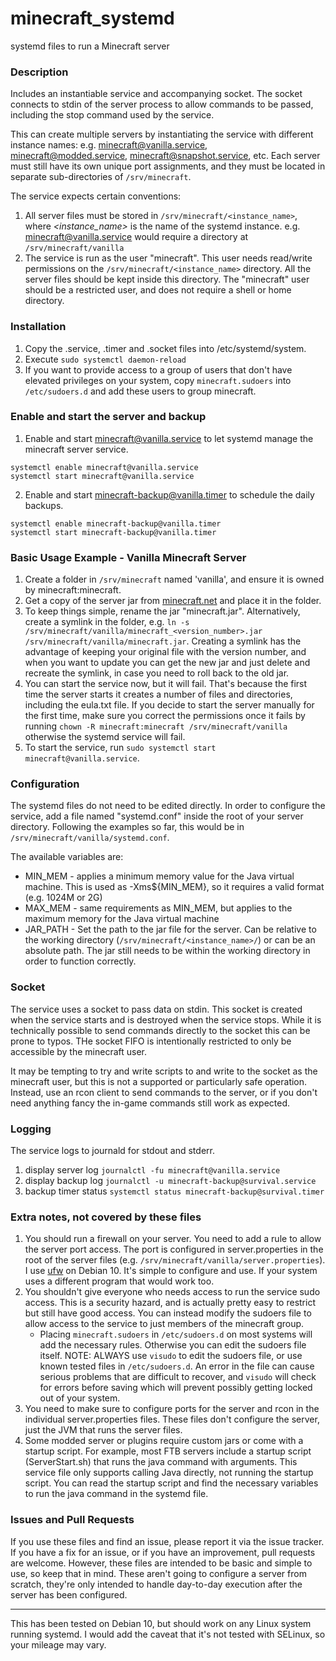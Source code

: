 # minecraft_systemd
systemd files to run a Minecraft server

### Description

Includes an instantiable service and accompanying socket. The socket connects to stdin of the server process to allow commands to be passed, including the stop command used by the service.

This can create multiple servers by instantiating the service with different instance names: e.g. minecraft@vanilla.service, minecraft@modded.service, minecraft@snapshot.service, etc.  Each server must still have its own unique port assignments, and they must be located in separate sub-directories of ```/srv/minecraft```.

The service expects certain conventions:
1. All server files must be stored in ```/srv/minecraft/<instance_name>```, where _<instance_name>_ is the name of the systemd instance.
    e.g. minecraft@vanilla.service would require a directory at ```/srv/minecraft/vanilla```
1. The service is run as the user "minecraft".  This user needs read/write permissions on the ```/srv/minecraft/<instance_name>``` directory.  All the server files should be kept inside this directory. The "minecraft" user should be a restricted user, and does not require a shell or home directory.

### Installation
1. Copy the .service, .timer and .socket files into /etc/systemd/system.
1. Execute ```sudo systemctl daemon-reload```
1. If you want to provide access to a group of users that don't have elevated privileges on your system, copy ```minecraft.sudoers``` into ```/etc/sudoers.d``` and add these users to group minecraft.

### Enable and start the server and backup
1. Enable and start minecraft@vanilla.service to let systemd manage the minecraft server service.
```
systemctl enable minecraft@vanilla.service
systemctl start minecraft@vanilla.service
```
2. Enable and start minecraft-backup@vanilla.timer to schedule the daily backups.
```
systemctl enable minecraft-backup@vanilla.timer
systemctl start minecraft-backup@vanilla.timer
```

### Basic Usage Example - Vanilla Minecraft Server
1. Create a folder in ```/srv/minecraft``` named 'vanilla', and ensure it is owned by minecraft:minecraft.
1. Get a copy of the server jar from [minecraft.net](https:://minecraft.net) and place it in the folder.
1. To keep things simple, rename the jar "minecraft.jar".  Alternatively, create a symlink in the folder, e.g. ```ln -s /srv/minecraft/vanilla/minecraft_<version_number>.jar /srv/minecraft/vanilla/minecraft.jar```.  Creating a symlink has the advantage of keeping your original file with the version number, and when you want to update you can get the new jar and just delete and recreate the symlink, in case you need to roll back to the old jar.
1. You can start the service now, but it will fail. That's because the first time the server starts it creates a number of files and directories, including the eula.txt file.  If you decide to start the server manually for the first time, make sure you correct the permissions once it fails by running ```chown -R minecraft:minecraft /srv/minecraft/vanilla``` otherwise the systemd service will fail.
1. To start the service, run ```sudo systemctl start minecraft@vanilla.service```.

### Configuration

The systemd files do not need to be edited directly.  In order to configure the service, add a file named "systemd.conf" inside the root of your server directory.  Following the examples so far, this would be in ```/srv/minecraft/vanilla/systemd.conf```.

The available variables are:
- MIN_MEM - applies a minimum memory value for the Java virtual machine.  This is used as -Xms${MIN_MEM}, so it requires a valid format (e.g. 1024M or 2G)
- MAX_MEM - same requirements as MIN_MEM, but applies to the maximum memory for the Java virtual machine
- JAR_PATH - Set the path to the jar file for the server.  Can be relative to the working directory (```/srv/minecraft/<instance_name>/```) or can be an absolute path.  The jar still needs to be within the working directory in order to function correctly.

### Socket
The service uses a socket to pass data on stdin.  This socket is created when the service starts and is destroyed when the service stops. While it is technically possible to send commands directly to the socket this can be prone to typos.  THe socket FIFO is intentionally restricted to only be accessible by the minecraft user.

It may be tempting to try and write scripts to and write to the socket as the minecraft user, but this is not a supported or particularly safe operation.  Instead, use an rcon client to send commands to the server, or if you don't need anything fancy the in-game commands still work as expected.

### Logging
The service logs to journald for stdout and stderr.
1. display server log `journalctl -fu minecraft@vanilla.service`
2. display backup log `journalctl -u minecraft-backup@survival.service`
3. backup timer status `systemctl status minecraft-backup@survival.timer`

### Extra notes, not covered by these files
1. You should run a firewall on your server. You need to add a rule to allow the server port access.  The port is configured in server.properties in the root of the server files (e.g. ```/srv/minecraft/vanilla/server.properties```).  I use [ufw](https://launchpad.net/ufw) on Debian 10.  It's simple to configure and use.  If your system uses a different program that would work too.
1. You shouldn't give everyone who needs access to run the service sudo access.  This is a security hazard, and is actually pretty easy to restrict but still have good access.  You can instead modify the sudoers file to allow access to the service to just members of the minecraft group.
    - Placing ```minecraft.sudoers``` in ```/etc/sudoers.d``` on most systems will add the necessary rules.  Otherwise you can edit the sudoers file itself.  NOTE: ALWAYS use ```visudo``` to edit the sudoers file, or use known tested files in ```/etc/sudoers.d```.  An error in the file can cause serious problems that are difficult to recover, and ```visudo``` will check for errors before saving which will prevent possibly getting locked out of your system.
1. You need to make sure to configure ports for the server and rcon in the individual server.properties files.  These files don't configure the server, just the JVM that runs the server files.
1. Some modded server or plugins require custom jars or come with a startup script.  For example, most FTB servers include a startup script (ServerStart.sh) that runs the java command with arguments.  This service file only supports calling Java directly, not running the startup script.  You can read the startup script and find the necessary variables to run the java command in the systemd file.

### Issues and Pull Requests
If you use these files and find an issue, please report it via the issue tracker.
If you have a fix for an issue, or if you have an improvement, pull requests are welcome.  However, these files are intended to be basic and simple to use, so keep that in mind.  These aren't going to configure a server from scratch, they're only intended to handle day-to-day execution after the server has been configured.

---
This has been tested on Debian 10, but should work on any Linux system running systemd.  I would add the caveat that it's not tested with SELinux, so your mileage may vary.
